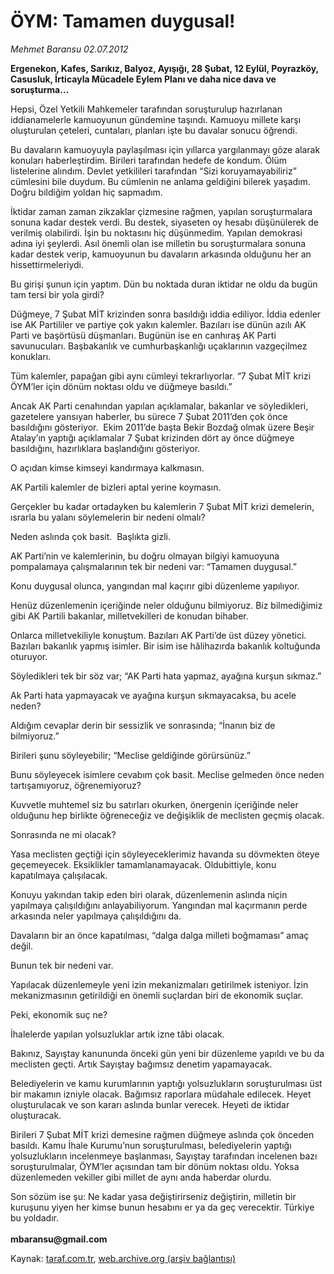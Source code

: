 # ÖYM: Tamamen duygusal!

*Mehmet Baransu 02.07.2012*

<div class="yazi"><p><b>Ergenekon, Kafes, Sarıkız, Balyoz, Ayışığı, 28 Şubat, 12 Eylül, Poyrazköy, Casusluk, İrticayla Mücadele Eylem Planı ve daha nice dava ve soruşturma…</b></p>
<p>Hepsi, Özel Yetkili Mahkemeler tarafından soruşturulup hazırlanan iddianamelerle kamuoyunun gündemine taşındı. Kamuoyu millete karşı oluşturulan çeteleri, cuntaları, planları işte bu davalar sonucu öğrendi. </p>
<p>Bu davaların kamuoyuyla paylaşılması için yıllarca yargılanmayı göze alarak konuları haberleştirdim. Birileri tarafından hedefe de kondum. Ölüm listelerine alındım. Devlet yetkilileri tarafından “Sizi koruyamayabiliriz” cümlesini bile duydum. Bu cümlenin ne anlama geldiğini bilerek yaşadım. Doğru bildiğim yoldan hiç sapmadım. </p>
<p>İktidar zaman zaman zikzaklar çizmesine rağmen, yapılan soruşturmalara sonuna kadar destek verdi. Bu destek, siyaseten oy hesabı düşünülerek de verilmiş olabilirdi. İşin bu noktasını hiç düşünmedim. Yapılan demokrasi adına iyi şeylerdi. Asıl önemli olan ise milletin bu soruşturmalara sonuna kadar destek verip, kamuoyunun bu davaların arkasında olduğunu her an hissettirmeleriydi.</p>
<p>Bu girişi şunun için yaptım. Dün bu noktada duran iktidar ne oldu da bugün tam tersi bir yola girdi?</p>
<p>Düğmeye, 7 Şubat MİT krizinden sonra basıldığı iddia ediliyor. İddia edenler ise AK Partililer ve partiye çok yakın kalemler. Bazıları ise dünün azılı AK Parti ve başörtüsü düşmanları. Bugünün ise en canhıraş AK Parti savunucuları. Başbakanlık ve cumhurbaşkanlığı uçaklarının vazgeçilmez konukları. </p>
<p>Tüm kalemler, papağan gibi aynı cümleyi tekrarlıyorlar. “7 Şubat MİT krizi ÖYM’ler için dönüm noktası oldu ve düğmeye basıldı.”</p>
<p>Ancak AK Parti cenahından yapılan açıklamalar, bakanlar ve söyledikleri, gazetelere yansıyan haberler, bu sürece 7 Şubat 2011’den çok önce basıldığını gösteriyor.  Ekim 2011’de başta Bekir Bozdağ olmak üzere Beşir Atalay’ın yaptığı açıklamalar 7 Şubat krizinden dört ay önce düğmeye basıldığını, hazırlıklara başlandığını gösteriyor. </p>
<p>O açıdan kimse kimseyi kandırmaya kalkmasın. </p>
<p>AK Partili kalemler de bizleri aptal yerine koymasın. </p>
<p>Gerçekler bu kadar ortadayken bu kalemlerin 7 Şubat MİT krizi demelerin, ısrarla bu yalanı söylemelerin bir nedeni olmalı?</p>
<p>Neden aslında çok basit.  Başlıkta gizli. </p>
<p>AK Parti’nin ve kalemlerinin, bu doğru olmayan bilgiyi kamuoyuna pompalamaya çalışmalarının tek bir nedeni var: “Tamamen duygusal.”</p>
<p>Konu duygusal olunca, yangından mal kaçırır gibi düzenleme yapılıyor. </p>
<p>Henüz düzenlemenin içeriğinde neler olduğunu bilmiyoruz. Biz bilmediğimiz gibi AK Partili bakanlar, milletvekilleri de konudan bihaber. </p>
<p>Onlarca milletvekiliyle konuştum. Bazıları AK Parti’de üst düzey yönetici. Bazıları bakanlık yapmış isimler. Bir isim ise hâlihazırda bakanlık koltuğunda oturuyor. </p>
<p>Söyledikleri tek bir söz var; “AK Parti hata yapmaz, ayağına kurşun sıkmaz.” </p>
<p>Ak Parti hata yapmayacak ve ayağına kurşun sıkmayacaksa, bu acele neden?</p>
<p>Aldığım cevaplar derin bir sessizlik ve sonrasında; “İnanın biz de bilmiyoruz.”</p>
<p>Birileri şunu söyleyebilir; “Meclise geldiğinde görürsünüz.” </p>
<p>Bunu söyleyecek isimlere cevabım çok basit. Meclise gelmeden önce neden tartışamıyoruz, öğrenemiyoruz?</p>
<p>Kuvvetle muhtemel siz bu satırları okurken, önergenin içeriğinde neler olduğunu hep birlikte öğreneceğiz ve değişiklik de meclisten geçmiş olacak. </p>
<p>Sonrasında ne mi olacak?</p>
<p>Yasa meclisten geçtiği için söyleyeceklerimiz havanda su dövmekten öteye geçemeyecek. Eksiklikler tamamlanamayacak. Oldubittiyle, konu kapatılmaya çalışılacak. </p>
<p>Konuyu yakından takip eden biri olarak, düzenlemenin aslında niçin yapılmaya çalışıldığını anlayabiliyorum. Yangından mal kaçırmanın perde arkasında neler yapılmaya çalışıldığını da.</p>
<p>Davaların bir an önce kapatılması, “dalga dalga milleti boğmaması” amaç değil. </p>
<p>Bunun tek bir nedeni var. </p>
<p>Yapılacak düzenlemeyle yeni izin mekanizmaları getirilmek isteniyor. İzin mekanizmasının getirildiği en önemli suçlardan biri de ekonomik suçlar. </p>
<p>Peki, ekonomik suç ne? </p>
<p>İhalelerde yapılan yolsuzluklar artık izne tâbi olacak. </p>
<p>Bakınız, Sayıştay kanununda önceki gün yeni bir düzenleme yapıldı ve bu da meclisten geçti. Artık Sayıştay bağımsız denetim yapamayacak. </p>
<p>Belediyelerin ve kamu kurumlarının yaptığı yolsuzlukların soruşturulması üst bir makamın izniyle olacak. Bağımsız raporlara müdahale edilecek. Heyet oluşturulacak ve son kararı aslında bunlar verecek. Heyeti de iktidar oluşturacak.  </p>
<p>Birileri 7 Şubat MİT krizi demesine rağmen düğmeye aslında çok önceden basıldı. Kamu İhale Kurumu’nun soruşturulması, belediyelerin yaptığı yolsuzlukların incelenmeye başlanması, Sayıştay tarafından incelenen bazı soruşturulmalar, ÖYM’ler açısından tam bir dönüm noktası oldu. Yoksa düzenlemeden vekiller gibi millet de aynı anda haberdar olurdu.</p>
<p>Son sözüm ise şu: Ne kadar yasa değiştirirseniz değiştirin, milletin bir kuruşunu yiyen her kimse bunun hesabını er ya da geç verecektir. Türkiye bu yoldadır. <br/><br/><b>mbaransu@gmail.com</b></p>
</div>

Kaynak: [taraf.com.tr](http://www.taraf.com.tr/mehmet-baransu/makale-oym-tamamen-duygusal.htm), [web.archive.org (arşiv bağlantısı)](http://web.archive.org/web/20131107074549/http://www.taraf.com.tr/mehmet-baransu/makale-oym-tamamen-duygusal.htm)
